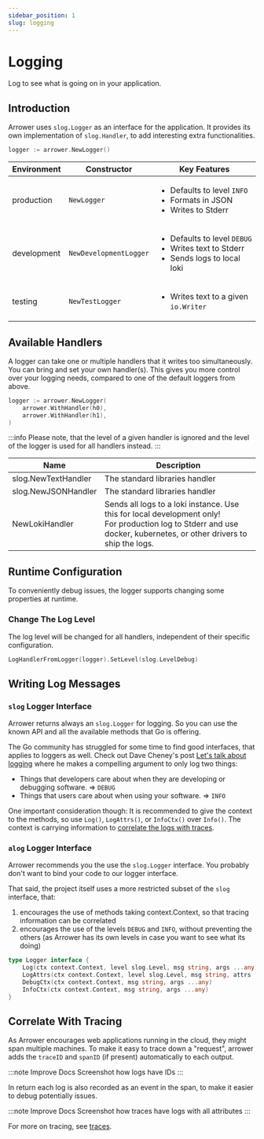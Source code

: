 ```yaml
---
sidebar_position: 1
slug: logging
---
```


# Logging

Log to see what is going on in your application.




## Introduction

Arrower uses `slog.Logger` as an interface for the application.
It provides its own implementation of `slog.Handler`, to add interesting extra functionalities.

```go
logger := arrower.NewLogger()
```

| Environment | Constructor            | Key Features                                                                                               |
|-------------|------------------------|------------------------------------------------------------------------------------------------------------|
| production  | `NewLogger`            | <ul><li>Defaults to level `INFO`</li><li>Formats in JSON</li><li>Writes to Stderr</li></ul>                |
| development | `NewDevelopmentLogger` | <ul><li>Defaults to level `DEBUG`</li><li>Writes text to Stderr</li><li>Sends logs to local loki</li></ul> |
| testing     | `NewTestLogger`        | <ul><li>Writes text to a given `io.Writer`</li></ul>                                                       |




## Available Handlers

A logger can take one or multiple handlers that it writes too simultaneously.
You can bring and set your own handler(s).
This gives you more control over your logging needs, compared to one of the default loggers from above. 

```go
logger := arrower.NewLogger(
    arrower.WithHandler(h0),
    arrower.WithHandler(h1),
)
```

:::info
Please note, that the level of a given handler is ignored and the level of the logger is used
for all handlers instead.
:::

| Name                | Description                                                                                                                                                              |
|---------------------|--------------------------------------------------------------------------------------------------------------------------------------------------------------------------|
| slog.NewTextHandler | The standard libraries handler                                                                                                                                           |
| slog.NewJSONHandler | The standard libraries handler                                                                                                                                           |
| NewLokiHandler      | Sends all logs to a loki instance. Use this for local development only!<br/> For production log to Stderr and use docker, kubernetes, or other drivers to ship the logs. |




## Runtime Configuration

To conveniently debug issues, the logger supports changing some properties at runtime.

### Change The Log Level

The log level will be changed for all handlers, independent of their specific configuration. 

```go
LogHandlerFromLogger(logger).SetLevel(slog.LevelDebug)
```




## Writing Log Messages

### `slog` Logger Interface 

Arrower returns always an `slog.Logger` for logging. So you can use the known API and all the available methods
that Go is offering.

The Go community has struggled for some time to find good interfaces, that applies to loggers as well.
Check out Dave Cheney's post [Let's talk about logging](https://dave.cheney.net/2015/11/05/lets-talk-about-logging)
where he makes a compelling argument to only log two things:

* Things that developers care about when they are developing or debugging software. => `DEBUG`
* Things that users care about when using your software. => `INFO`

One important consideration though: It is recommended to give the context to the methods,
so use `Log()`, `LogAttrs()`, or `InfoCtx()` over `Info()`.
The context is carrying information to [correlate the logs with traces](#correlate-with-tracing).

### `alog` Logger Interface
Arrower recommends you the use the `slog.Logger` interface.
You probably don't want to bind your code to our logger interface.

That said, the project itself uses a more restricted subset of the `slog` interface, that:
1. encourages the use of methods taking context.Context, so that tracing information can be correlated
2. encourages the use of the levels `DEBUG` and `INFO`, without preventing the others
   (as Arrower has its own levels in case you want to see what its doing)

```go
type Logger interface {
	Log(ctx context.Context, level slog.Level, msg string, args ...any)
	LogAttrs(ctx context.Context, level slog.Level, msg string, attrs ...slog.Attr)
	DebugCtx(ctx context.Context, msg string, args ...any)
	InfoCtx(ctx context.Context, msg string, args ...any)
}
```




## Correlate With Tracing

As Arrower encourages web applications running in the cloud, they might span multiple machines.
To make it easy to trace down a "request", arrower adds the `traceID` and `spanID` (if present)
automatically to each output.

:::note Improve Docs
Screenshot how logs have IDs
:::

In return each log is also recorded as an event in the span, to make it easier to debug
potentially issues.

:::note Improve Docs
Screenshot how traces have logs with all attributes
:::

For more on tracing, see [traces](traces).
